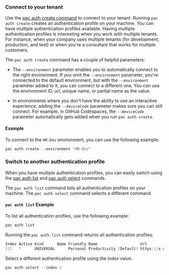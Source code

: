 <!-- 
This content is re-used in ../../introduction.md 
This is why the heading is H3 (###) instead of H2(##)
-->

### Connect to your tenant

Use the [pac auth create command](../auth.md#pac-auth-create) to connect to your tenant. Running `pac auth create` creates an authentication profile on your machine. You can have multiple authentication profiles available. Having multiple authentication profiles is interesting when you work with multiple tenants. For instance, when your company uses multiple tenants (for development, production, and test) or when you're a consultant that works for multiple customers.

The `pac auth create` command has a couple of helpful parameters:

- The `--environment` parameter enables you to automatically connect to the right environment. If you omit the `--environment` parameter, you're connected to the default environment, but with the `--environment` parameter added to it, you can connect to a different one. You can use the environment ID, url, unique name, or partial name as the value.

- In environments where you don't have the ability to use an interactive experience, adding the `--deviceCode` parameter makes sure you can still connect. For example, in GitHub Codespaces, the `--deviceCode` parameter automatically gets added when you run `pac auth create`.

#### Example

To connect to the `HR-Dev` environment, you can use the following example:

```powershell
pac auth create --environment "HR-Dev"
```

### Switch to another authentication profile

When you have multiple authentication profiles, you can easily switch using the [pac auth list](../auth.md#pac-auth-list) and [pac auth select](../auth.md#pac-auth-select) commands.

The `pac auth list` command lists all authentication profiles on your machine. The `pac auth select` command selects a different command.

#### `pac auth list` Example

To list all authentication profiles, use the following example:

```powershell
pac auth list
```

Running the `pac auth list` command returns all authentication profiles:

```powershell
Index Active Kind      Name Friendly Name                   Url                                 User                                     Cloud  Type
[1]   *      UNIVERSAL      Personal Productivity (Default) https://x.crm.dynamics.com/         user@contoso.onmicrosoft.com             Public User
```

Select a different authentication profile using the index value.

```powershell
pac auth select --index 2
```